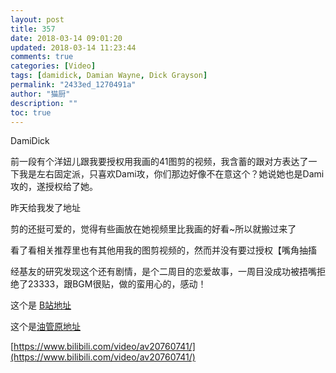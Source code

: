 ```yaml
---
layout: post
title: 357
date: 2018-03-14 09:01:20
updated: 2018-03-14 11:23:44
comments: true
categories: [Video]
tags: [damidick, Damian Wayne, Dick Grayson]
permalink: "2433ed_1270491a"
author: "猫厨"
description: ""
toc: true
---
```


<p>DamiDick</p> 
<p>前一段有个洋妞儿跟我要授权用我画的41图剪的视频，我含蓄的跟对方表达了一下我是左右固定派，只喜欢Dami攻，你们那边好像不在意这个？她说她也是Dami攻的，遂授权给了她。</p> 
<p>昨天给我发了地址</p> 
<p>剪的还挺可爱的，觉得有些画放在她视频里比我画的好看~所以就搬过来了</p> 
<p>看了看相关推荐里也有其他用我的图剪视频的，然而并没有要过授权【嘴角抽搐</p> 
<p>经基友的研究发现这个还有剧情，是个二周目的恋爱故事，一周目没成功被捂嘴拒绝了23333，跟BGM很贴，做的蛮用心的，感动！</p> 
<p>这个是&nbsp;<a target="_blank" rel="nofollow" href="https://www.bilibili.com/video/av20760741/"  >B站地址</a></p> 
<p>这个是<a target="_blank" rel="nofollow" href="https://www.youtube.com/watch?v=klXnXnBe02s"  >油管原地址</a></p>

[https://www.bilibili.com/video/av20760741/](https://www.bilibili.com/video/av20760741/)